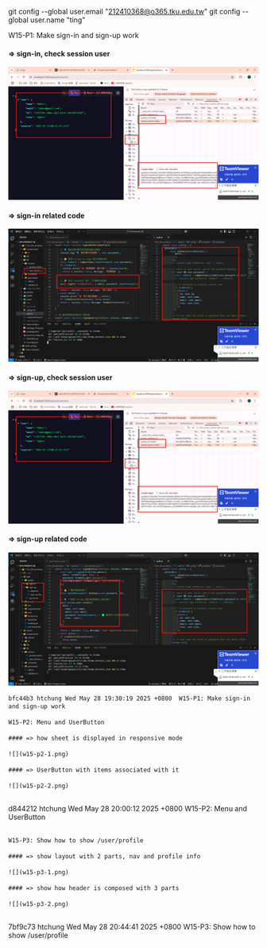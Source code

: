git config --global user.email "212410368@o365.tku.edu.tw"
git config --global user.name "ting"


W15-P1: Make sign-in and sign-up work
 
#### => sign-in, check session user
 
![](w15-p1-1.png)
 
#### => sign-in related code
 
![](w15-p1-2.png)
 
#### => sign-up, check session user
 
![](w15-p1-3.png)
 
#### => sign-up related code
 
![](w15-p1-4.png)
 
```
bfc44b3 htchung Wed May 28 19:30:19 2025 +0800  W15-P1: Make sign-in and sign-up work

W15-P2: Menu and UserButton
 
#### => how sheet is displayed in responsive mode
 
![](w15-p2-1.png)
 
#### => UserButton with items associated with it
 
![](w15-p2-2.png)
 
```
d844212 htchung Wed May 28 20:00:12 2025 +0800  W15-P2: Menu and UserButton
```

W15-P3: Show how to show /user/profile
 
#### => show layout with 2 parts, nav and profile info
 
![](w15-p3-1.png)
 
#### => show how header is composed with 3 parts
 
![](w15-p3-2.png)
 
```
7bf9c73 htchung Wed May 28 20:44:41 2025 +0800  W15-P3: Show how to show /user/profile
```
 